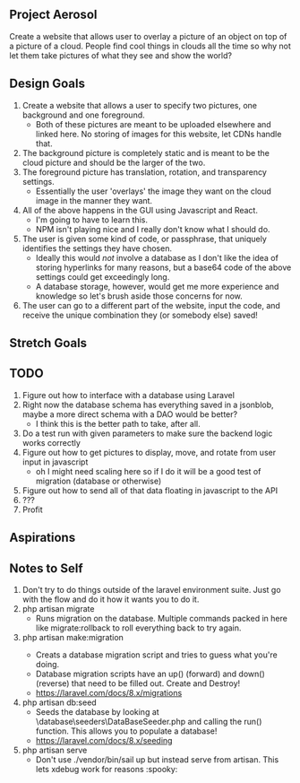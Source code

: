 ## Project Aerosol

Create a website that allows user to overlay a picture of an object on top of a picture of a cloud. People find cool things in clouds all the time so why not let them take pictures of what they see and show the world?


## Design Goals

1. Create a website that allows a user to specify two pictures, one background and one foreground.
	- Both of these pictures are meant to be uploaded elsewhere and linked here. No storing of images for this website, let CDNs handle that.
1. The background picture is completely static and is meant to be the cloud picture and should be the larger of the two.
1. The foreground picture has translation, rotation, and transparency settings.
	- Essentially the user 'overlays' the image they want on the cloud image in the manner they want.
1. All of the above happens in the GUI using Javascript and React.
	- I'm going to have to learn this.
	- NPM isn't playing nice and I really don't know what I should do.
1. The user is given some kind of code, or passphrase, that uniquely identifies the settings they have chosen.
	- Ideally this would _not_ involve a database as I don't like the idea of storing hyperlinks for many reasons, but a base64 code of the above settings could get exceedingly long.
	- A database storage, however, would get me more experience and knowledge so let's brush aside those concerns for now.
1. The user can go to a different part of the website, input the code, and receive the unique combination they (or somebody else) saved!


## Stretch Goals


## TODO

1. Figure out how to interface with a database using Laravel
1. Right now the database schema has everything saved in a jsonblob, maybe a more direct schema with a DAO would be better?
	- I think this is the better path to take, after all.
1. Do a test run with given parameters to make sure the backend logic works correctly
1. Figure out how to get pictures to display, move, and rotate from user input in javascript
	- oh I might need scaling here so if I do it will be a good test of migration (database or otherwise)
1. Figure out how to send all of that data floating in javascript to the API
1. ???
1. Profit


## Aspirations



## Notes to Self

1. Don't try to do things outside of the laravel environment suite. Just go with the flow and do it how it wants you to do it.
1. php artisan migrate
	- Runs migration on the database. Multiple commands packed in here like migrate:rollback to roll everything back to try again.
1. php artisan make:migration <description>
	- Creats a database migration script and tries to guess what you're doing.
	- Database migration scripts have an up() (forward) and down() (reverse) that need to be filled out. Create and Destroy!
	- https://laravel.com/docs/8.x/migrations
1. php artisan db:seed
	- Seeds the database by looking at \database\seeders\DataBaseSeeder.php and calling the run() function. This allows you to populate a database!
	- https://laravel.com/docs/8.x/seeding
1. php artisan serve
	- Don't use ./vendor/bin/sail up but instead serve from artisan. This lets xdebug work for reasons :spooky: